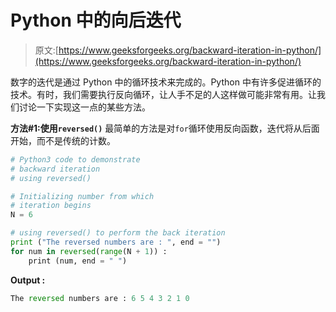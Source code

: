 # Python 中的向后迭代

> 原文:[https://www.geeksforgeeks.org/backward-iteration-in-python/](https://www.geeksforgeeks.org/backward-iteration-in-python/)

数字的迭代是通过 Python 中的循环技术来完成的。Python 中有许多促进循环的技术。有时，我们需要执行反向循环，让人手不足的人这样做可能非常有用。让我们讨论一下实现这一点的某些方法。

**方法#1:使用`reversed()`**
最简单的方法是对`for`循环使用反向函数，迭代将从后面开始，而不是传统的计数。

```py
# Python3 code to demonstrate 
# backward iteration
# using reversed()

# Initializing number from which 
# iteration begins 
N = 6

# using reversed() to perform the back iteration
print ("The reversed numbers are : ", end = "")
for num in reversed(range(N + 1)) :
    print (num, end = " ")
```

**Output :**

```py
The reversed numbers are : 6 5 4 3 2 1 0 

```